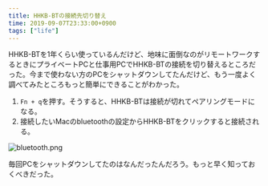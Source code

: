 ```yaml
---
title: HHKB-BTの接続先切り替え
time: 2019-09-07T23:33:00+0900
tags: ["life"]
---
```


HHKB-BTを1年くらい使っているんだけど、地味に面倒なのがリモートワークするときにプライベートPCと仕事用PCでHHKB-BTの接続を切り替えるところだった。今まで使わない方のPCをシャットダウンしてたんだけど、もう一度よく調べてみたところもっと簡単にできることがわかった。

1. `Fn + q`を押す。そうすると、HHKB-BTは接続が切れてペアリングモードになる。
2. 接続したいMacのbluetoothの設定からHHKB-BTをクリックすると接続される。

![bluetooth.png](/images/posts/79/bluetooth.png)

毎回PCをシャットダウンしてたのはなんだったんだろう。もっと早く知っておくべきだった。
